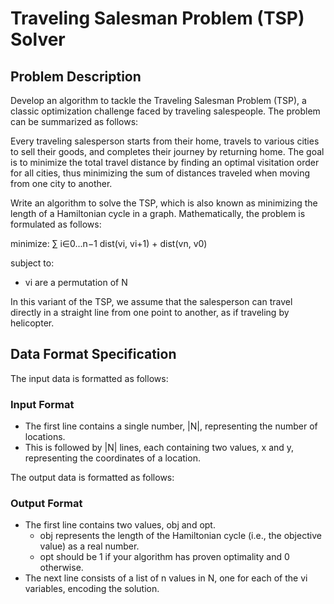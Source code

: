 # Traveling Salesman Problem (TSP) Solver

## Problem Description

Develop an algorithm to tackle the Traveling Salesman Problem (TSP), a classic optimization challenge faced by traveling salespeople. The problem can be summarized as follows:

Every traveling salesperson starts from their home, travels to various cities to sell their goods, and completes their journey by returning home. The goal is to minimize the total travel distance by finding an optimal visitation order for all cities, thus minimizing the sum of distances traveled when moving from one city to another.

Write an algorithm to solve the TSP, which is also known as minimizing the length of a Hamiltonian cycle in a graph. Mathematically, the problem is formulated as follows:

minimize: ∑
i∈0...n−1
dist(vi, vi+1) + dist(vn, v0)

subject to:

- vi are a permutation of N

In this variant of the TSP, we assume that the salesperson can travel directly in a straight line from one point to another, as if traveling by helicopter.

## Data Format Specification

The input data is formatted as follows:

### Input Format

- The first line contains a single number, |N|, representing the number of locations.
- This is followed by |N| lines, each containing two values, x and y, representing the coordinates of a location.

The output data is formatted as follows:

### Output Format

- The first line contains two values, obj and opt. 
  - obj represents the length of the Hamiltonian cycle (i.e., the objective value) as a real number.
  - opt should be 1 if your algorithm has proven optimality and 0 otherwise.
- The next line consists of a list of n values in N, one for each of the vi variables, encoding the solution.